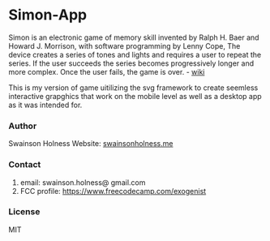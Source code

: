 

# Simon-App
Simon is an electronic game of memory skill invented by Ralph H. Baer and Howard J. Morrison, with software programming by Lenny Cope, The device creates a series of tones and lights and requires a user to repeat the series. If the user succeeds the series becomes progressively longer and more complex. Once the user fails, the game is over. - [wiki](https://en.wikipedia.org/wiki/Pomodoro_Technique)

This is my version of game uitilizing the svg framework to create seemless interactive grapghics that work on the mobile level as well as a desktop app as it was intended for. 

### Author
Swainson Holness
Website: [swainsonholness.me](http://swainsonholness.me/)

### Contact
1. email: swainson.holness@ gmail.com 
2. FCC profile: https://www.freecodecamp.com/exogenist

### License
MIT
